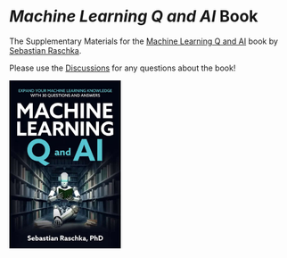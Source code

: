 # *Machine Learning Q and AI* Book



The Supplementary Materials for the [Machine Learning Q and AI](https://leanpub.com/machine-learning-q-and-ai) book by [Sebastian Raschka](http://sebastianraschka.com).

Please use the [Discussions](https://github.com/rasbt/ml-q-and-ai/discussions) for any questions about the book!

<img src="img/2023-ml-qai-cover.jpg" alt="2023-ml-qai-cover" width="200" />
